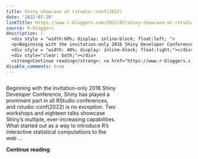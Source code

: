 ```yaml
---
title: Shiny showcase at rstudio::conf(2022)
date: '2022-07-20'
linkTitle: https://www.r-bloggers.com/2022/07/shiny-showcase-at-rstudioconf2022/
source: R-bloggers
description: |-
  <div style = "width:60%; display: inline-block; float:left; ">
  <p>Beginning with the invitation-only 2016 Shiny Developer Conference, Shiny has played a prominent part in all RStudio conferences, and rstudio::conf(2022) is no exception. Two workshops and eighteen talks showcase Shiny’s multiple, ever-increasing capabilities. What started out as a way to introduce R’s interactive statistical computations to the web ...</p></div>
  <div style = "width: 40%; display: inline-block; float:right;"></div>
  <div style="clear: both;"></div>
  <strong>Continue reading</strong>: <a href="https://www.r-bloggers.c ...
disable_comments: true
---
```

<div style = "width:60%; display: inline-block; float:left; ">
<p>Beginning with the invitation-only 2016 Shiny Developer Conference, Shiny has played a prominent part in all RStudio conferences, and rstudio::conf(2022) is no exception. Two workshops and eighteen talks showcase Shiny’s multiple, ever-increasing capabilities. What started out as a way to introduce R’s interactive statistical computations to the web ...</p></div>
<div style = "width: 40%; display: inline-block; float:right;"></div>
<div style="clear: both;"></div>
<strong>Continue reading</strong>: <a href="https://www.r-bloggers.c ...